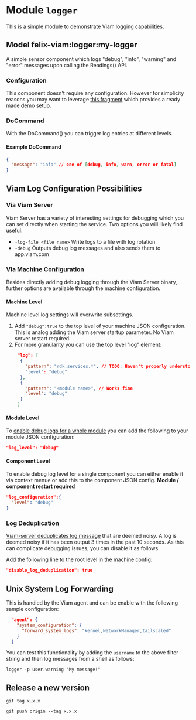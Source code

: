 # Module `logger` 

This is a simple module to demonstrate Viam logging capabilities.

## Model felix-viam:logger:my-logger

A simple sensor component which logs "debug", "info", "warning" and "error" messages upon calling the Readings() API.

### Configuration

This component doesn't require any configuration.
However for simplicity reasons you may want to leverage [this fragment](https://app.viam.com/fragment/a959ff1c-11b4-4dd2-9580-c6721a53dc2b/configure/builder) which provides a ready made demo setup.

### DoCommand

With the DoCommand() you can trigger log entries at different levels.

#### Example DoCommand

```json
{
  "message": "info" // one of [debug, info, warn, error or fatal]
}
```

## Viam Log Configuration Possibilities

### Via Viam Server

Viam Server has a variety of interesting settings for debugging which you can set directly when starting the service.
Two options you will likely find useful:

- `-log-file <file name>` Write logs to a file with log rotation
- `-debug` Outputs debug log messages and also sends them to app.viam.com

### Via Machine Configuration

Besides directly adding debug logging through the Viam Server binary, further options are available through the machine configuration.

#### Machine Level

Machine level log settings will overwrite subsettings.

1. Add `"debug":true` to the top level of your machine JSON configuration. This is analog adding the Viam server startup parameter. No Viam server restart required.
2. For more granularity you can use the top level "log" element:
   ```JSON
    "log": [
     {
       "pattern": "rdk.services.*", // TODO: Haven't properly understood the behavior yet
       "level": "debug"
     },
     {
       "pattern": "<module name>", // Works fine
       "level": "debug"
     }
    ]
   ```

#### Module Level

To [enable debug logs for a whole module](https://docs.viam.com/operate/reference/viam-server/?source=searchResultItem#debugging) you can add the following to your module JSON configuration:

```json
"log_level": "debug"
```

#### Component Level

To enable debug log level for a single component you can either enable it via context menue or add this to the component JSON config.
**Module / component restart required**

```json
"log_configuration":{
  "level": "debug"
}
```

### Log Deduplication

[Viam-server deduplicates log message](https://docs.viam.com/operate/reference/viam-server/?source=searchResultItem#disable-log-deduplication) that are deemed noisy. A log is deemed noisy if it has been output 3 times in the past 10 seconds.
As this can complicate debugging issues, you can disable it as follows.

Add the following line to the root level in the machine config:

```json
"disable_log_deduplication": true
```

## Unix System Log Forwarding

This is handled by the Viam agent and can be enable with the following sample configuration:

```json
  "agent": {
    "system_configuration": {
      "forward_system_logs": "kernel,NetworkManager,tailscaled"
    }
  }
```
You can test this functionality by adding the `username` to the above filter string and then log messages from a shell as follows:

```shell
logger -p user.warning "My message!"
```


## Release a new version

```shell
git tag x.x.x

git push origin --tag x.x.x
```
